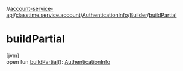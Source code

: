 //[account-service-api](../../../../index.md)/[classtime.service.account](../../index.md)/[AuthenticationInfo](../index.md)/[Builder](index.md)/[buildPartial](build-partial.md)

# buildPartial

[jvm]\
open fun [buildPartial](build-partial.md)(): [AuthenticationInfo](../index.md)

